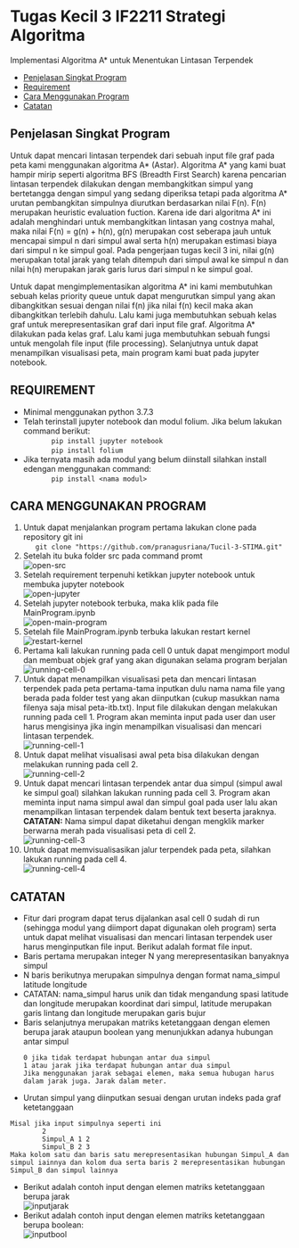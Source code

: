 # Tugas Kecil 3 IF2211 Strategi Algoritma
Implementasi Algoritma A* untuk Menentukan Lintasan Terpendek
* [Penjelasan Singkat Program](#penjelasan-singkat-program)
* [Requirement](#requirement)
* [Cara Menggunakan Program](#cara-menggunakan-program)
* [Catatan](#catatan)

## Penjelasan Singkat Program
Untuk dapat mencari lintasan terpendek dari sebuah input file graf pada peta kami menggunakan algoritma A* (Astar). Algoritma A* yang kami buat hampir mirip seperti algoritma BFS (Breadth First Search) karena pencarian lintasan terpendek dilakukan dengan membangkitkan simpul yang bertetangga dengan simpul yang sedang diperiksa tetapi pada algoritma A* urutan pembangkitan simpulnya diurutkan berdasarkan nilai F(n). F(n) merupakan heuristic evaluation fuction. Karena ide dari algoritma A* ini adalah menghindari untuk membangkitkan lintasan yang costnya mahal, maka nilai F(n) = g(n) + h(n), g(n) merupakan cost seberapa jauh untuk mencapai simpul n dari simpul awal serta h(n) merupakan estimasi biaya dari simpul n ke simpul goal. Pada pengerjaan tugas kecil 3 ini, nilai g(n) merupakan total jarak yang telah ditempuh dari simpul awal ke simpul n dan nilai h(n) merupakan jarak garis lurus dari simpul n ke simpul goal.

Untuk dapat mengimplementasikan algoritma A* ini kami membutuhkan sebuah kelas priority queue untuk dapat mengurutkan simpul yang akan dibangkitkan sesuai dengan nilai f(n) jika nilai f(n) kecil maka akan dibangkitkan terlebih dahulu. Lalu kami juga membutuhkan sebuah kelas graf untuk merepresentasikan graf dari input file graf. Algoritma A* dilakukan pada kelas graf. Lalu kami juga membutuhkan sebuah fungsi untuk mengolah file input (file processing). Selanjutnya untuk dapat menampilkan visualisasi peta, main program kami buat pada jupyter notebook.

## REQUIREMENT
- Minimal menggunakan python 3.7.3
- Telah terinstall jupyter notebook dan modul folium. Jika belum lakukan command berikut: </br>
`		pip install jupyter notebook` </br>
`		pip install folium`
- Jika ternyata masih ada modul yang belum diinstall silahkan install edengan menggunakan command: </br>
`		pip install <nama modul>`

## CARA MENGGUNAKAN PROGRAM
1. Untuk dapat menjalankan program pertama lakukan clone pada repository git ini </br>
`	git clone "https://github.com/pranagusriana/Tucil-3-STIMA.git"`
2. Setelah itu buka folder src pada command promt </br>
![open-src](./img/cmd.PNG)
3. Setelah requirement terpenuhi ketikkan jupyter notebook untuk membuka jupyter notebook </br>
![open-jupyter](./img/buka_jupyter.PNG)
4. Setelah jupyter notebook terbuka, maka klik pada file MainProgram.ipynb </br>
![open-main-program](./img/klik_mp.PNG)
5. Setelah file MainProgram.ipynb terbuka lakukan restart kernel </br>
![restart-kernel](./img/restart.PNG)
6. Pertama kali lakukan running pada cell 0 untuk dapat mengimport modul dan membuat objek graf yang akan digunakan selama program berjalan </br>
![running-cell-0](./img/cell0run.PNG)
7. Untuk dapat menampilkan visualisasi peta dan mencari lintasan terpendek pada peta pertama-tama inputkan dulu nama nama file yang berada pada folder test yang akan diinputkan (cukup masukkan nama filenya saja misal peta-itb.txt). Input file dilakukan dengan melakukan running pada cell 1. Program akan meminta input pada user dan user harus mengisinya jika ingin menampilkan visualisasi dan mencari lintasan terpendek. </br>
![running-cell-1](./img/cell1inp.PNG)
8. Untuk dapat melihat visualisasi awal peta bisa dilakukan dengan melakukan running pada cell 2. </br>
![running-cell-2](./img/cell2.PNG)
9. Untuk dapat mencari lintasan terpendek antar dua simpul (simpul awal ke simpul goal) silahkan lakukan running pada cell 3. Program akan meminta input nama simpul awal dan simpul goal pada user lalu akan menampilkan lintasan terpendek dalam bentuk text beserta jaraknya. <br>**CATATAN:** Nama simpul dapat diketahui dengan mengklik marker berwarna merah pada visualisasi peta di cell 2. </br>
![running-cell-3](./img/cell3.PNG)
10. Untuk dapat memvisualisasikan jalur terpendek pada peta, silahkan lakukan running pada cell 4. </br>
![running-cell-4](./img/cell4.PNG )

## CATATAN
- Fitur dari program dapat terus dijalankan asal cell 0 sudah di run (sehingga modul yang diimport dapat digunakan oleh program) serta untuk dapat melihat visualisasi dan mencari lintasan terpendek user harus menginputkan file input. Berikut adalah format file input.
- Baris pertama merupakan integer N yang merepresentasikan banyaknya simpul
- N baris berikutnya merupakan simpulnya dengan format
		nama_simpul <spasi> latitude <spasi> longitude
- CATATAN: nama_simpul harus unik dan tidak mengandung spasi
		   latitude dan longitude merupakan koordinat dari simpul, latitude merupakan garis lintang dan longitude merupakan garis bujur
- Baris selanjutnya merupakan matriks ketetanggaan dengan elemen berupa jarak ataupun boolean yang menunjukkan adanya hubungan antar simpul
	```
  0 jika tidak terdapat hubungan antar dua simpul
  1 atau jarak jika terdapat hubungan antar dua simpul
  Jika menggunakan jarak sebagai elemen, maka semua hubugan harus dalam jarak juga. Jarak dalam meter.
	```
- Urutan simpul yang diinputkan sesuai dengan urutan indeks pada graf ketetanggaan </br>
```
Misal jika input simpulnya seperti ini
		2
		Simpul_A 1 2
		Simpul_B 2 3
Maka kolom satu dan baris satu merepresentasikan hubungan Simpul_A dan simpul iainnya dan kolom dua serta baris 2 merepresentasikan hubungan Simpul_B dan simpul lainnya
  ```
- Berikut adalah contoh input dengan elemen matriks ketetanggaan berupa jarak </br>
![inputjarak](./img/inputjarak.PNG )
- Berikut adalah contoh input dengan elemen matriks ketetanggaan berupa boolean: </br>
![inputbool](./img/inputbool.PNG )
